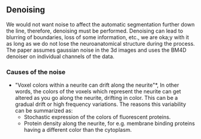 ## Denoising

We would not want noise to affect the automatic segmentation further down the line, therefore, denoising must be performed. Denoising can lead to blurring of boundaries, loss of some information, etc., we are oka;y with it as long as we do not lose the neuroanatomical structure during the process. The paper assumes gaussian noise in the 3d images and uses the BM4D denoiser on individual channels of the data. 

### Causes of the noise

- "Voxel colors within a neurite can drift along the neurite"*, In other words, the colors of the voxels which represent the neurite can get altered as you go along the neurite, drifting in color. This can be a gradual drift or high frequency variations. The reasons this variability can be summarized as:
  - Stochastic expression of the colors of fluorescent proteins.
  - Protein density along the neurite, for e.g. membrane binding proteins having a different color than the cytoplasm. 
